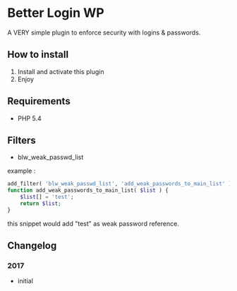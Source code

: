 # Better Login WP #

A VERY simple plugin to enforce security with logins & passwords.

## How to install

1. Install and activate this plugin
2. Enjoy

## Requirements

* PHP 5.4

## Filters

* blw_weak_passwd_list

example : 

```php
add_filter( 'blw_weak_passwd_list', 'add_weak_passwords_to_main_list' );
function add_weak_passwords_to_main_list( $list ) {
	$list[] = 'test';
	return $list;
} 
```
this snippet would add "test" as weak password reference.

## Changelog

### 2017

* initial